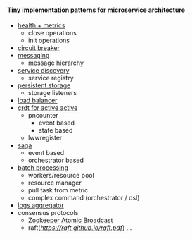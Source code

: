 #### Tiny implementation patterns for microservice architecture

- [health + metrics](discovery/README.md#health-metrics)
    - close operations
    - init operations
- [circuit breaker](discovery/README.md#circuit-breaker)    
- [messaging](messages/README.md)
    - message hierarchy
- [service discovery](discovery/README.md#service-discovery)
   - service registry
- [persistent storage](discovery/README.md#persistence-storage)
  - storage listeners
- [load balancer](discovery/README.md#load-balancer)
- [crdt for active active](crdt-service/README.md)
    - pncounter
        - event based
        - state based
    - lwwregister
- [saga](saga-services/README.md)
    - event based
    - orchestrator based
- [batch processing](batch-processing/README.md) 
    - workers/resource pool
    - resource manager
    - pull task from metric
    - complex command (orchestrator / dsl)
- [logs aggregator](log-aggregator-service/README.md)
- consensus protocols
    - [Zookeeper Atomic Broadcast](zab/README.md)
    - raft(*https://raft.github.io/raft.pdf*) ... 

